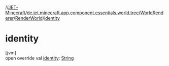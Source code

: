 //[JET-Minecraft](../../../../index.md)/[de.jet.minecraft.app.component.essentials.world.tree](../../index.md)/[WorldRenderer](../index.md)/[RenderWorld](index.md)/[identity](identity.md)

# identity

[jvm]\
open override val [identity](identity.md): [String](https://kotlinlang.org/api/latest/jvm/stdlib/kotlin/-string/index.html)
